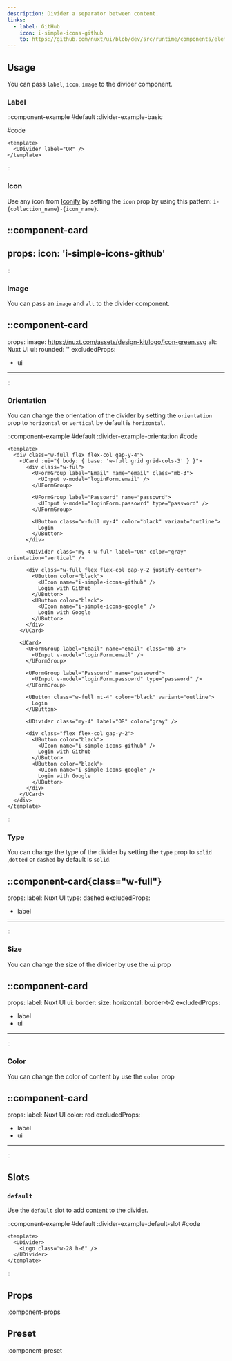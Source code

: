 ```yaml
---
description: Divider a separator between content.
links:
  - label: GitHub
    icon: i-simple-icons-github
    to: https://github.com/nuxt/ui/blob/dev/src/runtime/components/elements/Divider.vue
---
```


## Usage

You can pass `label`, `icon`, `image` to the divider component.

### Label

::component-example
#default
:divider-example-basic

#code
```vue
<template>
  <UDivider label="OR" />
</template>
```
::

### Icon

Use any icon from [Iconify](https://icones.js.org) by setting the `icon` prop by using this pattern: `i-{collection_name}-{icon_name}`.


::component-card
---
props:
  icon: 'i-simple-icons-github'
---
::

### Image

You can pass an `image` and `alt` to the divider component.

::component-card
---
props:
  image: https://nuxt.com/assets/design-kit/logo/icon-green.svg
  alt: Nuxt UI
  ui:
    rounded: ''
excludedProps:
  - ui
---
::

### Orientation

You can change the orientation of the divider by setting the `orientation` prop to `horizontal` or `vertical` by default is `horizontal`.

::component-example
#default
:divider-example-orientation
#code
```vue
<template>
  <div class="w-full flex flex-col gap-y-4">
    <UCard :ui="{ body: { base: 'w-full grid grid-cols-3' } }">
      <div class="w-ful">
        <UFormGroup label="Email" name="email" class="mb-3">
          <UInput v-model="loginForm.email" />
        </UFormGroup>

        <UFormGroup label="Passowrd" name="passowrd">
          <UInput v-model="loginForm.passowrd" type="password" />
        </UFormGroup>

        <UButton class="w-full my-4" color="black" variant="outline">
          Login
        </UButton>
      </div>

      <UDivider class="my-4 w-ful" label="OR" color="gray" orientation="vertical" />

      <div class="w-full flex flex-col gap-y-2 justify-center">
        <UButton color="black">
          <UIcon name="i-simple-icons-github" />
          Login with Github
        </UButton>
        <UButton color="black">
          <UIcon name="i-simple-icons-google" />
          Login with Google
        </UButton>
      </div>
    </UCard>

    <UCard>
      <UFormGroup label="Email" name="email" class="mb-3">
        <UInput v-model="loginForm.email" />
      </UFormGroup>

      <UFormGroup label="Passowrd" name="passowrd">
        <UInput v-model="loginForm.passowrd" type="password" />
      </UFormGroup>

      <UButton class="w-full mt-4" color="black" variant="outline">
        Login
      </UButton>

      <UDivider class="my-4" label="OR" color="gray" />

      <div class="flex flex-col gap-y-2">
        <UButton color="black">
          <UIcon name="i-simple-icons-github" />
          Login with Github
        </UButton>
        <UButton color="black">
          <UIcon name="i-simple-icons-google" />
          Login with Google
        </UButton>
      </div>
    </UCard>
  </div>
</template>
```
::

### Type 

You can change the type of the divider by setting the `type` prop to `solid` ,`dotted` or `dashed` by default is `solid`.

::component-card{class="w-full"}
---
props:
  label: Nuxt UI
  type: dashed
excludedProps:
  - label
---
::

### Size

You can change the size of the divider by use the `ui` prop


::component-card
---
props:
  label: Nuxt UI
  ui: 
    border: 
      size:
        horizontal: border-t-2
excludedProps:
  - label
  - ui
---
::

### Color

You can change the color of content by use the `color` prop

::component-card
---
props:
  label: Nuxt UI
  color: red
excludedProps:
  - label
  - ui
---
::

## Slots

### `default`

Use the `default` slot to add content to the divider.

::component-example
#default
:divider-example-default-slot
#code
```vue
<template>
  <UDivider>
    <Logo class="w-28 h-6" />
  </UDivider>
</template>
```
::

## Props

:component-props

## Preset

:component-preset
